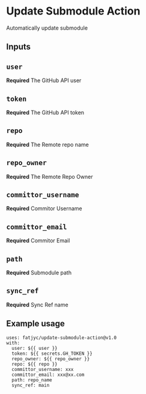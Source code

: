 # Update Submodule Action

Automatically update submodule

## Inputs

## `user`

**Required** The GitHub API user

## `token`

**Required** The GitHub API token

## `repo`

**Required** The Remote repo name

## `repo_owner`

**Required** The Remote Repo Owner

## `committor_username`

**Required** Commitor Username

## `committor_email`

**Required** Commitor Email

## `path`

**Required** Submodule path

## `sync_ref`

**Required** Sync Ref name

## Example usage

```
uses: fatjyc/update-submodule-action@v1.0
with:
  user: ${{ user }}
  token: ${{ secrets.GH_TOKEN }}
  repo_owner: ${{ repo_owner }}
  repo: ${{ repo }}
  committor_username: xxx
  committor_email: xxx@xx.com
  path: repo_name
  sync_ref: main
```